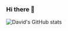 ### Hi there 👋

![David's GitHub stats](https://github-readme-stats.vercel.app/api?username=KhachDavid&count_private=true&show_icons=true&theme=dark#gh-dark-mode-only)

